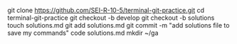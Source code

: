 git clone https://github.com/SEI-R-10-5/terminal-git-practice.git
cd terminal-git-practice
git checkout -b develop
git checkout -b solutions
touch solutions.md
git add solutions.md
git commit -m "add solutions file to save my commands"
code solutions.md
mkdir ~/ga
